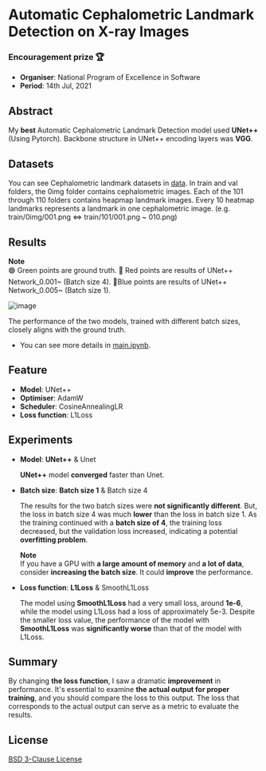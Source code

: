 # Automatic Cephalometric Landmark Detection on X-ray Images
### Encouragement prize 🏆
- **Organiser**: National Program of Excellence in Software
- **Period**: 14th Jul, 2021


## Abstract
My **best** Automatic Cephalometric Landmark Detection model used **UNet++** (Using Pytorch). Backbone structure in UNet++ encoding layers was **VGG**.


## Datasets
You can see Cephalometric landmark datasets in [data](data). In train and val folders, the 0img folder contains cephalometric images. Each of the 101 through 110 folders contains heapmap landmark images. Every 10 heatmap landmarks represents a landmark in one cephalometric image. (e.g. train/0img/001.png <=> train/101/001.png ~ 010.png)


## Results
**Note**  
🟢 Green points are ground truth. 🔴 Red points are results of UNet++ Network_0.001~ (Batch size 4). 🔵Blue points are results of UNet++ Network_0.005~ (Batch size 1).


![image](https://github.com/BanSangSu/Automatic_Cephalometric_Landmark_Detection/assets/76412884/e2f4b232-0824-49cb-9daf-a05b39ab473d)  


The performance of the two models, trained with different batch sizes, closely aligns with the ground truth.


- You can see more details in [main.ipynb](main.ipynb).


## Feature
- **Model**: UNet++
- **Optimiser**: AdamW
- **Scheduler**: CosineAnnealingLR
- **Loss function**: L1Loss


## Experiments
- **Model**: **UNet++** & Unet

    **UNet++** model **converged** faster than Unet.  


- **Batch size**: **Batch size 1** & Batch size 4

    The results for the two batch sizes were **not significantly different**. But, the loss in batch size 4 was much **lower** than the loss in batch size 1. As the training continued with a **batch size of 4**, the training loss decreased, but the validation loss increased, indicating a potential **overfitting problem**.
    
    **Note**  
    If you have a GPU with **a large amount of memory** and **a lot of data**, consider **increasing the batch size**. It could **improve** the performance.
    

- **Loss function**: **L1Loss** & SmoothL1Loss

    The model using **SmoothL1Loss** had a very small loss, around **1e-6**, while the model using L1Loss had a loss of approximately 5e-3. Despite the smaller loss value, the performance of the model with **SmoothL1Loss** was **significantly worse** than that of the model with L1Loss.


## Summary
By changing **the loss function**, I saw a dramatic **improvement** in performance. It's essential to examine **the actual output for proper training**, and you should compare the loss to this output. The loss that corresponds to the actual output can serve as a metric to evaluate the results.


## License
[BSD 3-Clause License](LICENSE)